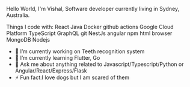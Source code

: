 Hello World,
I'm Vishal, Software developer currently living in Sydney, Australia.

Things I code with:
React Java Docker github actions Google Cloud Platform TypeScript  GraphQL git NestJs angular npm html browser MongoDB Nodejs

- 🔭 I’m currently working on Teeth recognition system
- 🌱 I’m currently learning Flutter, Go
- 💬 Ask me about anything related to Javascript/Typescript/Python or Angular/React/Express/Flask
- ⚡ Fun fact:I love dogs but I am scared of them 
